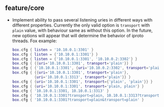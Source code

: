 ## feature/core
* Implement ability to pass several listening uries in different ways
  with different properties. Currently the only valid option is `transport`
  with `plain` value, with behaviour same as without this option. In the
  future, new options will appear that will determine the behavior of iproto
  threads. Fox example:
  ```lua
  box.cfg { listen = '10.10.0.1:3301' }
  box.cfg { listen = {'10.10.0.1:3301'} }
  box.cfg { listen = {'10.10.0.1:3301', '10.10.0.2:3302'} }
  box.cfg { {{uri='10.10.0.1:3301', transport='plain'}} }
  box.cfg { {'10.10.0.1:3301', {uri='10.10.0.2:3302', transport='plain'}} }
  box.cfg { {{uri='10.10.0.1:3301', transport='plain'},
            {uri='10.10.0.1:3313', transport='plain'}} }
  box.cfg { {uri='10.10.0.1:3301', transport={'plain', 'plain'}} }
  box.cfg { {uri='10.10.0.1:3301', transport='plain, plain'} }
  box.cfg { '10.10.0.1:3301, 10.10.0.1:3313' }
  box.cfg { '10.10.0.1:3301?transport=plain, 10.10.0.1:3313?transport=plain' }
  box.cfg { '10.10.0.1:3301?transport=plain&transport=plain' }
  ```